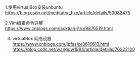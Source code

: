 1.使用virtualBox安装unbuntu
<br/>https://blog.csdn.net/meditator_hkx/article/details/50082475

2.Vim编辑命令详解
<br/>https://www.cnblogs.com/jacktian-it/p/9876519.html

3. virtualBox 网络设置
<br/>https://www.cnblogs.com/jpfss/p/8616613.html
<br/>https://blog.csdn.net/wangdw1984/article/details/76222100
